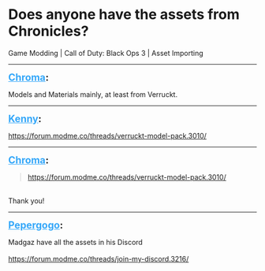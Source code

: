 # Does anyone have the assets from Chronicles?
Game Modding | Call of Duty: Black Ops 3 | Asset Importing

---
<strong style="font-size: 1.4em;"><span style="text-decoration: underline;text-decoration-color: #34a7f9;"><span style="color:#34a7f9;">Chroma</span></span>:</strong>

<p>Models and Materials mainly, at least from Verruckt.</p>

---
<strong style="font-size: 1.4em;"><span style="text-decoration: underline;text-decoration-color: #34a7f9;"><span style="color:#34a7f9;">Kenny</span></span>:</strong>

<p><a href="https://forum.modme.co/threads/verruckt-model-pack.3010/">https://forum.modme.co/threads/verruckt-model-pack.3010/</a></p>

---
<strong style="font-size: 1.4em;"><span style="text-decoration: underline;text-decoration-color: #34a7f9;"><span style="color:#34a7f9;">Chroma</span></span>:</strong>

<p><blockquote><a href="https://forum.modme.co/threads/verruckt-model-pack.3010/">https://forum.modme.co/threads/verruckt-model-pack.3010/</a><br /></blockquote><br />Thank you!</p>

---
<strong style="font-size: 1.4em;"><span style="text-decoration: underline;text-decoration-color: #34a7f9;"><span style="color:#34a7f9;">Pepergogo</span></span>:</strong>

<p>Madgaz have all the assets in his Discord<br /><br /><a href="https://forum.modme.co/threads/join-my-discord.3216/">https://forum.modme.co/threads/join-my-discord.3216/</a></p>
